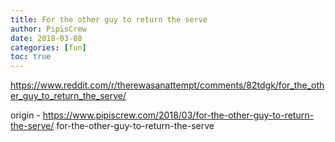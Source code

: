 ```yaml
---
title: For the other guy to return the serve
author: PipisCrew
date: 2018-03-08
categories: [fun]
toc: true
---
```


https://www.reddit.com/r/therewasanattempt/comments/82tdgk/for_the_other_guy_to_return_the_serve/

origin - https://www.pipiscrew.com/2018/03/for-the-other-guy-to-return-the-serve/ for-the-other-guy-to-return-the-serve